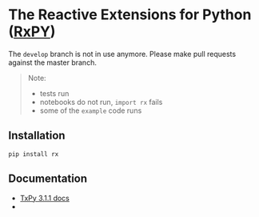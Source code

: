 The Reactive Extensions for Python ([RxPY](https://github.com/ReactiveX/RxPY))
=========================================

The `develop` branch is not in use anymore. Please make pull requests against the master branch.

>Note: 
> * tests run
> * notebooks do not run, `import rx` fails
> * some of the `example` code runs 

## Installation
```shell
pip install rx
```

## Documentation
* [TxPy 3.1.1 docs](https://rxpy.readthedocs.io/en/latest/index.html)
* []()